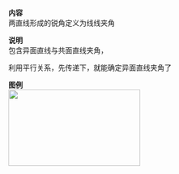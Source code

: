 **内容**  
两直线形成的锐角定义为线线夹角  
  
**说明**  
包含异面直线与共面直线夹角，  
  
利用平行关系，先传递下，就能确定异面直线夹角了  
  
**图例**  
<img src="E:\Math\work_space\math\005-入门课程-解析几何\098 resources\线线夹角定义.png" width="260px" height="150px" align="left"/>  
